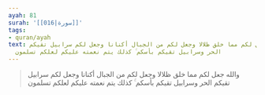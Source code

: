 ```yaml
---
ayah: 81
surah: '[[016|سورة]]'
tags:
- quran/ayah
text: والله جعل لكم مما خلق ظلالا وجعل لكم من الجبال أكنانا وجعل لكم سرابيل تقيكم
  الحر وسرابيل تقيكم بأسكم ۚ كذلك يتم نعمته عليكم لعلكم تسلمون
---
```

> والله جعل لكم مما خلق ظلالا وجعل لكم من الجبال أكنانا وجعل لكم سرابيل تقيكم الحر وسرابيل تقيكم بأسكم ۚ كذلك يتم نعمته عليكم لعلكم تسلمون
